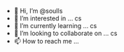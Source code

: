 - 👋 Hi, I’m @souIls
- 👀 I’m interested in ... cs
- 🌱 I’m currently learning ... cs
- 💞️ I’m looking to collaborate on ... cs
- 📫 How to reach me ...

<!---
souIls/souIls is a ✨ special ✨ repository because its `README.md` (this file) appears on your GitHub profile.
You can click the Preview link to take a look at your changes.
--->
